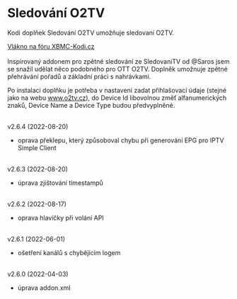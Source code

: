 <h1>Sledování O2TV</h1>
<p>
Kodi doplňek Sledování O2TV umožňuje sledovaní O2TV.
<p>
<a href="https://www.xbmc-kodi.cz/prispevek-zpetne-sledovani-o2tv-ott">Vlákno na fóru XBMC-Kodi.cz</a><br><br>
Inspirovaný addonem pro zpětné sledování ze SledovaniTV od @Saros  jsem se snažil udělat něco podobného pro OTT O2TV. Doplněk umožnuje zpětné přehrávání pořadů a základní práci s nahrávkami.

Po instalaci doplňku je potřeba v nastavení zadat přihlašovací údaje (stejné jako na webu www.o2tv.cz), do Device Id libovolnou změť alfanumerických znaků, Device Name a Device Type budou předvyplněné.<br><br>

v2.6.4 (2022-08-20)<br>
- oprava překlepu, který způsoboval chybu při generování EPG pro IPTV Simple Client<br><br>

v2.6.3 (2022-08-20)<br>
- úprava zjištování timestampů<br><br>

v2.6.2 (2022-08-17)<br>
- oprava hlavičky při volání API<br><br>

v2.6.1 (2022-06-01)<br>
- ošetření kanálů s chybějícím logem<br><br>

v2.6.0 (2022-04-03)<br>
- úprava addon.xml<br><br>
</p>
